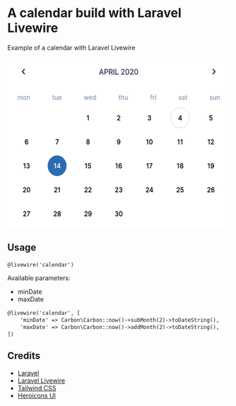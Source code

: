 # A calendar build with Laravel Livewire
Example of a calendar with Laravel Livewire

<p align="center">
  <img width="550" height="385" src="https://github.com/stijnvanouplines/livewire-calendar/raw/master/screenshot.png">
</p>

## Usage
```
@livewire('calendar')
```

Available parameters:
- minDate
- maxDate

```
@livewire('calendar', [
    'minDate' => Carbon\Carbon::now()->subMonth(2)->toDateString(),
    'maxDate' => Carbon\Carbon::now()->addMonth(2)->toDateString(),
])
```

## Credits
- [Laravel ](https://laravel.com/)
- [Laravel Livewire](https://laravel-livewire.com/)
- [Tailwind CSS](https://tailwindcss.com/)
- [Heroicons UI](https://github.com/sschoger/heroicons-ui)